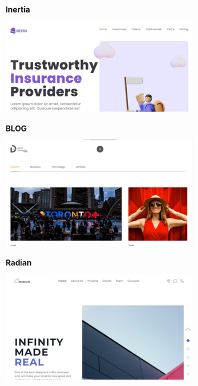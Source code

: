## Inertia

![Image](./Inertia/preview.jpg)

## BLOG

![Image](./BLOG/preview.jpg)

## Radian

![Image](./Radian/preview.jpg)

